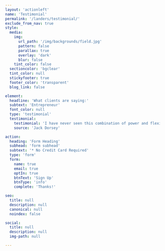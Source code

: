 ```yaml
---
layout: 'actionleft'
name: 'Testimonial'
permalink: '/landers/testimonial/'
exclude_from_nav: true
style:
  media:
    img:
      url_path: '/img/backgrounds/field.jpg'
      pattern: false
      parallax: true
      overlay: 'dark'
      blur: false
    tint_color: false
  sectioncolor: 'bgclear'
  tint_color: null
  stickyfooter: true
  footer_color: 'transparent'
  blog_link: false

element:
  headline: 'What clients are saying:'
  subtext: 'Entrepreneur'
  font_color: null
  type: 'testimonial'
  testimonial:
    testimonial: 'I have never seen this combination of power and flexibility.'
    source: 'Jack Dorsey'

action:
  heading: 'Form Heading'
  subhead: 'form subhead'  
  subtext: '* No Credit Card Required'
  type: 'form'
  form:
    name: true
    email: true
    optIn: true
    btnText: 'Sign Up'
    btnType: 'info'
    complete: 'Thanks!'

seo:
  title: null
  description: null
  canonical: null
  noindex: false

social:
  title: null
  description: null
  img-path: null

---
```

